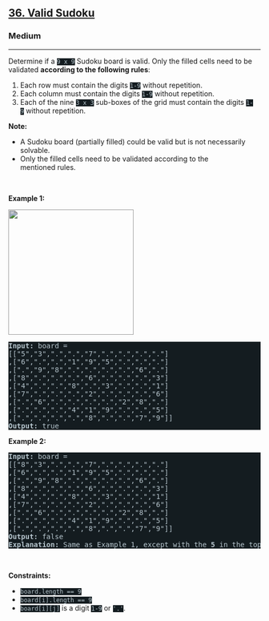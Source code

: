 <h2><a href="https://leetcode.com/problems/valid-sudoku/">36. Valid Sudoku</a></h2><h3>Medium</h3><hr><div><p>Determine if a&nbsp;<code style="background-color: rgb(20, 28, 32) !important; color: rgb(183, 198, 205) !important;">9 x 9</code> Sudoku board&nbsp;is valid.&nbsp;Only the filled cells need to be validated&nbsp;<strong>according to the following rules</strong>:</p>

<ol>
	<li>Each row&nbsp;must contain the&nbsp;digits&nbsp;<code style="background-color: rgb(20, 28, 32) !important; color: rgb(183, 198, 205) !important;">1-9</code> without repetition.</li>
	<li>Each column must contain the digits&nbsp;<code style="background-color: rgb(20, 28, 32) !important; color: rgb(183, 198, 205) !important;">1-9</code>&nbsp;without repetition.</li>
	<li>Each of the nine&nbsp;<code style="background-color: rgb(20, 28, 32) !important; color: rgb(183, 198, 205) !important;">3 x 3</code> sub-boxes of the grid must contain the digits&nbsp;<code style="background-color: rgb(20, 28, 32) !important; color: rgb(183, 198, 205) !important;">1-9</code>&nbsp;without repetition.</li>
</ol>

<p><strong>Note:</strong></p>

<ul>
	<li>A Sudoku board (partially filled) could be valid but is not necessarily solvable.</li>
	<li>Only the filled cells need to be validated according to the mentioned&nbsp;rules.</li>
</ul>

<p>&nbsp;</p>
<p><strong class="example">Example 1:</strong></p>
<img src="https://upload.wikimedia.org/wikipedia/commons/thumb/f/ff/Sudoku-by-L2G-20050714.svg/250px-Sudoku-by-L2G-20050714.svg.png" style="height: 250px; width: 250px; filter: saturate(0.9) brightness(0.8); color: rgb(194, 207, 214) !important;">
<pre style="background-color: rgb(20, 28, 32) !important; color: rgb(183, 198, 206) !important;"><strong>Input:</strong> board = 
[["5","3",".",".","7",".",".",".","."]
,["6",".",".","1","9","5",".",".","."]
,[".","9","8",".",".",".",".","6","."]
,["8",".",".",".","6",".",".",".","3"]
,["4",".",".","8",".","3",".",".","1"]
,["7",".",".",".","2",".",".",".","6"]
,[".","6",".",".",".",".","2","8","."]
,[".",".",".","4","1","9",".",".","5"]
,[".",".",".",".","8",".",".","7","9"]]
<strong>Output:</strong> true
</pre>

<p><strong class="example">Example 2:</strong></p>

<pre style="background-color: rgb(20, 28, 32) !important; color: rgb(183, 198, 206) !important;"><strong>Input:</strong> board = 
[["8","3",".",".","7",".",".",".","."]
,["6",".",".","1","9","5",".",".","."]
,[".","9","8",".",".",".",".","6","."]
,["8",".",".",".","6",".",".",".","3"]
,["4",".",".","8",".","3",".",".","1"]
,["7",".",".",".","2",".",".",".","6"]
,[".","6",".",".",".",".","2","8","."]
,[".",".",".","4","1","9",".",".","5"]
,[".",".",".",".","8",".",".","7","9"]]
<strong>Output:</strong> false
<strong>Explanation:</strong> Same as Example 1, except with the <strong>5</strong> in the top left corner being modified to <strong>8</strong>. Since there are two 8's in the top left 3x3 sub-box, it is invalid.
</pre>

<p>&nbsp;</p>
<p><strong>Constraints:</strong></p>

<ul>
	<li><code style="background-color: rgb(20, 28, 32) !important; color: rgb(183, 198, 205) !important;">board.length == 9</code></li>
	<li><code style="background-color: rgb(20, 28, 32) !important; color: rgb(183, 198, 205) !important;">board[i].length == 9</code></li>
	<li><code style="background-color: rgb(20, 28, 32) !important; color: rgb(183, 198, 205) !important;">board[i][j]</code> is a digit <code style="background-color: rgb(20, 28, 32) !important; color: rgb(183, 198, 205) !important;">1-9</code> or <code style="background-color: rgb(20, 28, 32) !important; color: rgb(183, 198, 205) !important;">'.'</code>.</li>
</ul>
</div>